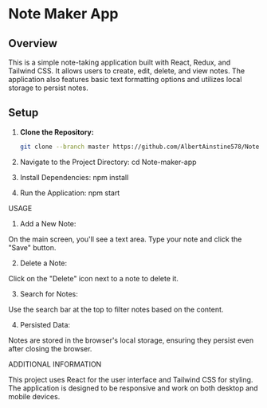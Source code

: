 # Note Maker App

## Overview

This is a simple note-taking application built with React, Redux, and Tailwind CSS. It allows users to create, edit, delete, and view notes. The application also features basic text formatting options and utilizes local storage to persist notes.

## Setup

1. **Clone the Repository:**

   ```bash
   git clone --branch master https://github.com/AlbertAinstine578/Note-maker-app.git

2. Navigate to the Project Directory:
   cd Note-maker-app
   
3. Install Dependencies:
   npm install

4. Run the Application:
   npm start

  USAGE
1. Add a New Note:

On the main screen, you'll see a text area. Type your note and click the "Save" button.

2. Delete a Note:

Click on the "Delete" icon next to a note to delete it.

3. Search for Notes:

Use the search bar at the top to filter notes based on the content.

4. Persisted Data:

Notes are stored in the browser's local storage, ensuring they persist even after closing the browser.

ADDITIONAL INFORMATION

This project uses React for the user interface and Tailwind CSS for styling.
The application is designed to be responsive and work on both desktop and mobile devices.
